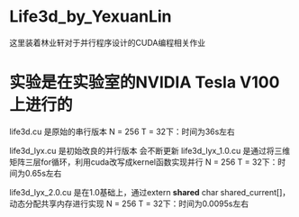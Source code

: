 # Life3d_by_YexuanLin
这里装着林业轩对于并行程序设计的CUDA编程相关作业

# 实验是在实验室的NVIDIA Tesla V100上进行的

life3d.cu 是原始的串行版本
N = 256 T = 32下：时间为36s左右

life3d_lyx.cu 是初始改良的并行版本 会不断更新
life3d_lyx_1.0.cu 是通过将三维矩阵三层for循环，利用cuda改写成kernel函数实现并行
N = 256 T = 32下：时间为0.65s左右

life3d_lyx_2.0.cu 是在1.0基础上，通过extern __shared__ char shared_current[]，动态分配共享内存进行实现
N = 256 T = 32下：时间为0.0095s左右
